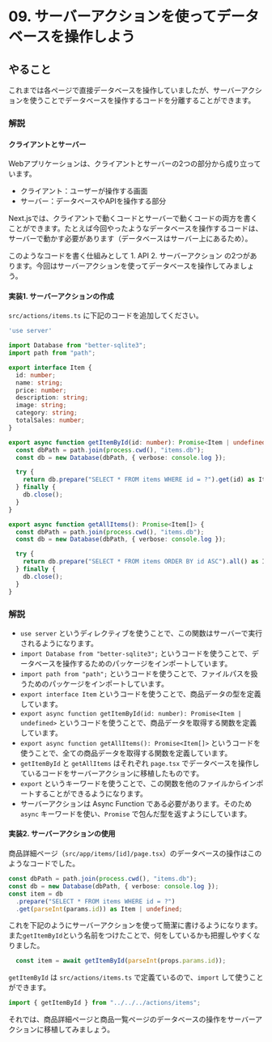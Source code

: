 # 09. サーバーアクションを使ってデータベースを操作しよう

## やること

これまでは各ページで直接データベースを操作していましたが、サーバーアクションを使うことでデータベースを操作するコードを分離することができます。

### 解説

#### クライアントとサーバー

Webアプリケーションは、クライアントとサーバーの2つの部分から成り立っています。

- クライアント：ユーザーが操作する画面
- サーバー：データベースやAPIを操作する部分

Next.jsでは、クライアントで動くコードとサーバーで動くコードの両方を書くことができます。たとえば今回やったようなデータベースを操作するコードは、サーバーで動かす必要があります（データベースはサーバー上にあるため）。

このようなコードを書く仕組みとして 1. API 2. サーバーアクション の2つがあります。今回はサーバーアクションを使ってデータベースを操作してみましょう。


#### 実装1. サーバーアクションの作成

`src/actions/items.ts` に下記のコードを追加してください。

```typescript
'use server'

import Database from "better-sqlite3";
import path from "path";

export interface Item {
  id: number;
  name: string;
  price: number;
  description: string;
  image: string;
  category: string;
  totalSales: number;
}

export async function getItemById(id: number): Promise<Item | undefined> {
  const dbPath = path.join(process.cwd(), "items.db");
  const db = new Database(dbPath, { verbose: console.log });

  try {
    return db.prepare("SELECT * FROM items WHERE id = ?").get(id) as Item | undefined;
  } finally {
    db.close();
  }
}

export async function getAllItems(): Promise<Item[]> {
  const dbPath = path.join(process.cwd(), "items.db");
  const db = new Database(dbPath, { verbose: console.log });

  try {
    return db.prepare("SELECT * FROM items ORDER BY id ASC").all() as Item[];
  } finally {
    db.close();
  }
}
```

### 解説

- `use server` というディレクティブを使うことで、この関数はサーバーで実行されるようになります。
- `import Database from "better-sqlite3";` というコードを使うことで、データベースを操作するためのパッケージをインポートしています。
- `import path from "path";` というコードを使うことで、ファイルパスを扱うためのパッケージをインポートしています。
- `export interface Item` というコードを使うことで、商品データの型を定義しています。
- `export async function getItemById(id: number): Promise<Item | undefined>` というコードを使うことで、商品データを取得する関数を定義しています。
- `export async function getAllItems(): Promise<Item[]>` というコードを使うことで、全ての商品データを取得する関数を定義しています。
- `getItemById` と `getAllItems` はそれぞれ `page.tsx` でデータベースを操作しているコードをサーバーアクションに移植したものです。
- `export` というキーワードを使うことで、この関数を他のファイルからインポートすることができるようになります。
- サーバーアクションは Async Function である必要があります。そのため `async` キーワードを使い、`Promise` で包んだ型を返すようにしています。


#### 実装2. サーバーアクションの使用

商品詳細ページ（`src/app/items/[id]/page.tsx`）のデータベースの操作はこのようなコードでした。

```ts
const dbPath = path.join(process.cwd(), "items.db");
const db = new Database(dbPath, { verbose: console.log });
const item = db
  .prepare("SELECT * FROM items WHERE id = ?")
  .get(parseInt(params.id)) as Item | undefined;
```

これを下記のようにサーバーアクションを使って簡潔に書けるようになります。また`getItemById`という名前をつけたことで、何をしているかも把握しやすくなりました。

```ts
  const item = await getItemById(parseInt(props.params.id));
```

`getItemById` は `src/actions/items.ts` で定義ているので、`import` して使うことができます。

```ts
import { getItemById } from "../../../actions/items";
```

それでは、商品詳細ページと商品一覧ページのデータベースの操作をサーバーアクションに移植してみましょう。
